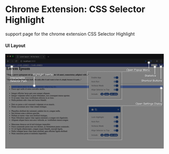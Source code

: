 # Chrome Extension: CSS Selector Highlight
support page for the chrome extension CSS Selector Highlight

#### UI Layout
![all within app element added to the DOM by the Extension](./img/ui-layout.png)